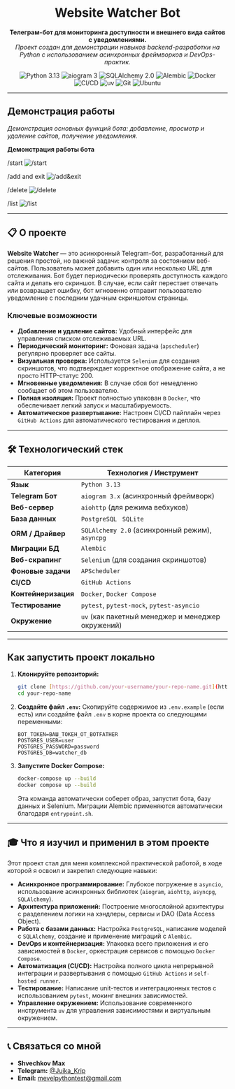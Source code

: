 <div align="center">

  <h1>Website Watcher Bot</h1>

  <p>
    <b>Телеграм-бот для мониторинга доступности и внешнего вида сайтов с уведомлениями.</b>
    <br />
    <i>Проект создан для демонстрации навыков backend-разработки на Python с использованием асинхронных фреймворков и DevOps-практик.</i>
  </p>

  <p>
    <img src="https://img.shields.io/badge/Python-3.13-green?style=flat&logo=python&logoColor=fff" alt="Python 3.13">
    <img src="https://img.shields.io/badge/aiogram-3.x-blue?style=flat&logo=telegram&logoColor=fff" alt="aiogram 3">
    <img src="https://img.shields.io/badge/SQLAlchemy-2.0-red?style=flat&logo=sqlalchemy&logoColor=fff" alt="SQLAlchemy 2.0">
	<img src="https://img.shields.io/badge/Alembic-2.0-red?style=flat&logo=sqlalchemy&logoColor=fff" alt="Alembic">
    <img src="https://img.shields.io/badge/Docker-Active-blue?style=flat&logo=docker&logoColor=fff" alt="Docker">
    <img src="https://img.shields.io/badge/CI/CD-GitHub%20Actions-black?style=flat&logo=githubactions&logoColor=fff" alt="CI/CD">
	<img src="https://img.shields.io/badge/UV-0.7.13-magenta?style=flat&logo=uv&logoColor=fff" alt="uv">
	<img src="https://img.shields.io/badge/Git-Version Control-orange?style=flat&logo=git&logoColor=fff" alt="Git">
	<img src="https://img.shields.io/badge/Ubuntu-server-orange?style=flat&logo=ubuntu&logoColor=fff" alt="Ubuntu">
	
  </p>

  
</div>


---

## Демонстрация работы

*Демонстрация основных функций бота: добавление, просмотр и удаление сайтов, получение уведомления.*

**Демонстрация работы бота**

/start
![/start](webwatcher-gif/start.gif)

/add and exit
![/add&exit](webwatcher-gif/add&exit.gif)

/delete
![/delete](webwatcher-gif/delete.gif)

/list
![/list](webwatcher-gif/list.gif)


---

## 📋 О проекте

**Website Watcher** — это асинхронный Telegram-бот, разработанный для решения простой, но важной задачи: контроля за состоянием веб-сайтов. Пользователь может добавить один или несколько URL для отслеживания. Бот будет периодически проверять доступность каждого сайта и делать его скриншот. В случае, если сайт перестает отвечать или возвращает ошибку, бот мгновенно отправит пользователю уведомление с последним удачным скриншотом страницы.

### Ключевые возможности

* **Добавление и удаление сайтов:** Удобный интерфейс для управления списком отслеживаемых URL.
* **Периодический мониторинг:** Фоновая задача (`apscheduler`) регулярно проверяет все сайты.
* **Визуальная проверка:** Используется `Selenium` для создания скриншотов, что подтверждает корректное отображение сайта, а не просто HTTP-статус 200.
* **Мгновенные уведомления:** В случае сбоя бот немедленно сообщает об этом пользователю.
* **Полная изоляция:** Проект полностью упакован в `Docker`, что обеспечивает легкий запуск и масштабируемость.
* **Автоматическое развертывание:** Настроен CI/CD пайплайн через `GitHub Actions` для автоматического тестирования и деплоя.

---

## 🛠️ Технологический стек

| Категория              | Технология / Инструмент                                                                                                 |
| ---------------------- | ----------------------------------------------------------------------------------------------------------------------- |
| **Язык** | `Python 3.13`                                                                                                           |
| **Telegram Бот** | `aiogram 3.x` (асинхронный фреймворк)                                                                                    |
| **Веб-сервер** | `aiohttp` (для режима вебхуков)                                                                                         |
| **База данных** | `PostgreSQL`     ` SQLite`                                                                                                       |
| **ORM / Драйвер** | `SQLAlchemy 2.0` (асинхронный режим), `asyncpg`                                                                         |
| **Миграции БД** | `Alembic`                                                                                                               |
| **Веб-скрапинг** | `Selenium` (для создания скриншотов)                                                                                    |
| **Фоновые задачи** | `APScheduler`                                                                                                           |
| **CI/CD** | `GitHub Actions`                                                                                                        |
| **Контейнеризация** | `Docker`, `Docker Compose`                                                                                              |
| **Тестирование** | `pytest`, `pytest-mock`, `pytest-asyncio`                                                                               |
| **Окружение** | `uv` (как пакетный менеджер и менеджер окружений)                                                                        |

---

## Как запустить проект локально

1.  **Клонируйте репозиторий:**
    ```bash
    git clone [https://github.com/your-username/your-repo-name.git](https://github.com/your-username/your-repo-name.git)
    cd your-repo-name
    ```
2.  **Создайте файл `.env`:**
    Скопируйте содержимое из `.env.example` (если есть) или создайте файл `.env` в корне проекта со следующими переменными:
    ```
    BOT_TOKEN=ВАШ_ТОКЕН_ОТ_BOTFATHER
    POSTGRES_USER=user
    POSTGRES_PASSWORD=password
    POSTGRES_DB=watcher_db
    ```
3.  **Запустите Docker Compose:**
    ```bash
	docker-compose up --build
    docker compose up --build
    ```
    Эта команда автоматически соберет образ, запустит бота, базу данных и Selenium. Миграции Alembic применяются автоматически благодаря `entrypoint.sh`.

---

## 🎓 Что я изучил и применил в этом проекте

Этот проект стал для меня комплексной практической работой, в ходе которой я освоил и закрепил следующие навыки:

* **Асинхронное программирование:** Глубокое погружение в `asyncio`, использование асинхронных библиотек (`aiogram`, `aiohttp`, `asyncpg`, `SQLAlchemy`).
* **Архитектура приложений:** Построение многослойной архитектуры с разделением логики на хэндлеры, сервисы и DAO (Data Access Object).
* **Работа с базами данных:** Настройка `PostgreSQL`, написание моделей с `SQLAlchemy`, создание и применение миграций с `Alembic`.
* **DevOps и контейнеризация:** Упаковка всего приложения и его зависимостей в `Docker`, оркестрация сервисов с помощью `Docker Compose`.
* **Автоматизация (CI/CD):** Настройка полного цикла непрерывной интеграции и развертывания с помощью `GitHub Actions` и `self-hosted runner`.
* **Тестирование:** Написание unit-тестов и интеграционных тестов с использованием `pytest`, мокинг внешних зависимостей.
* **Управление окружением:** Использование современного инструмента `uv` для управления зависимостями и виртуальным окружением.

---

## 📞 Связаться со мной

* **Shvechkov Max**
* **Telegram:** [@Juika_Krip](https://t.me/your_telegram_username)
* **Email:** mevelpythontest@gmail.com